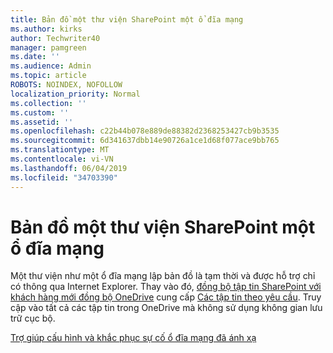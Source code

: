 ```yaml
---
title: Bản đồ một thư viện SharePoint một ổ đĩa mạng
ms.author: kirks
author: Techwriter40
manager: pamgreen
ms.date: ''
ms.audience: Admin
ms.topic: article
ROBOTS: NOINDEX, NOFOLLOW
localization_priority: Normal
ms.collection: ''
ms.custom: ''
ms.assetid: ''
ms.openlocfilehash: c22b44b078e889de88382d2368253427cb9b3535
ms.sourcegitcommit: 6d341637dbb14e90726a1ce1d68f077ace9bb765
ms.translationtype: MT
ms.contentlocale: vi-VN
ms.lasthandoff: 06/04/2019
ms.locfileid: "34703390"
---
```

# <a name="map-a-sharepoint-library-to-a-network-drive"></a>Bản đồ một thư viện SharePoint một ổ đĩa mạng

Một thư viện như một ổ đĩa mạng lập bản đồ là tạm thời và được hỗ trợ chỉ có thông qua Internet Explorer. Thay vào đó, [đồng bộ tập tin SharePoint với khách hàng mới đồng bộ OneDrive](https://support.office.com/article/6de9ede8-5b6e-4503-80b2-6190f3354a88.aspx) cung cấp [Các tập tin theo yêu cầu](https://support.office.com/article/0e6860d3-d9f3-4971-b321-7092438fb38e.aspx). Truy cập vào tất cả các tập tin trong OneDrive mà không sử dụng không gian lưu trữ cục bộ.
  
[Trợ giúp cấu hình và khắc phục sự cố ổ đĩa mạng đã ánh xạ](https://go.microsoft.com/fwlink/?linkid=872946)
  

